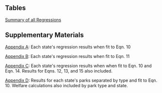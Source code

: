 ## Tables

[Summary of all Regressions](https://a5creel.github.io/summaryTable.html)

## Supplementary Materials

[Appendix A](https://a5creel.github.io/parent_state_level_beta.html): Each state's regression results when fit to Eqn. 10

[Appendix B](https://a5creel.github.io/parent_state_level_budget.html): Each state's regression results when fit to Eqn. 11

[Appendix C](https://a5creel.github.io/parent_state_level_travelCost.html): Each state's regression results when when fit to Eqn. 10 and Eqn. 14. Results for Eqns. 12, 13, and 15 also included. 

[Appendix D](https://a5creel.github.io/parent_state_level_parkType.html): Results for each state's parks separated by type and fit to Eqn. 10. Welfare calculations also included by park type and state. 



